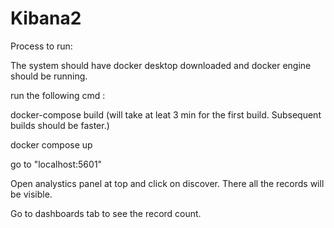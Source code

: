 # Kibana2


Process to run:

The system should have docker desktop downloaded and docker engine should be running.

run the following cmd :

docker-compose build   (will take at leat 3 min for the first build. Subsequent builds should be faster.)

docker compose up 

go to "localhost:5601"

Open analystics panel at top and click on discover. There all the records will be visible.

Go to dashboards tab to see the record count.

